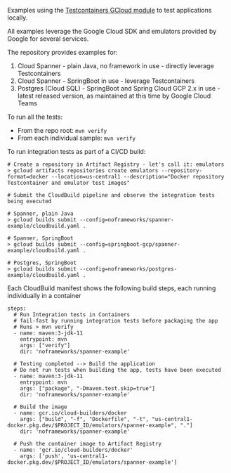 Examples using the [Testcontainers GCloud module](https://www.testcontainers.org/modules/gcloud/) to test applications locally.

All examples leverage the Google Cloud SDK and emulators provided by Google for several services.

The repository provides examples for:
1. Cloud Spanner - plain Java, no framework in use - directly leverage Testcontainers
2. Cloud Spanner - SpringBoot in use - leverage Testcontainers
3. Postgres (Cloud SQL) - SpringBoot and Spring Cloud GCP 2.x in use - latest released version, as maintained at this time by Google Cloud Teams

To run all the tests:
* From the repo root:  `mvn verify`
* From each individual sample: `mvn verify`

To run integration tests as part of a CI/CD build:
```shell
# Create a repository in Artifact Registry - let's call it: emulators
> gcloud artifacts repositories create emulators --repository-format=docker --location=us-central1 --description="Docker repository Testcontainer and emulator test images"

# Submit the CloudBuild pipeline and observe the integration tests being executed

# Spanner, plain Java
> gcloud builds submit --config=noframeworks/spanner-example/cloudbuild.yaml .

# Spanner, SpringBoot
> gcloud builds submit --config=springboot-gcp/spanner-example/cloudbuild.yaml .

# Postgres, SpringBoot
> gcloud builds submit --config=noframeworks/postgres-example/cloudbuild.yaml .
```

Each CloudBuild manifest shows the following build steps, each running individually in a container
```shell
steps:
  # Run Integration tests in Containers
  # fail-fast by running integration tests before packaging the app
  # Runs > mvn verify
  - name: maven:3-jdk-11
    entrypoint: mvn
    args: ["verify"]
    dir: 'noframeworks/spanner-example'

  # Testing completed --> Build the application
  # Do not run tests when building the app, tests have been executed
  - name: maven:3-jdk-11
    entrypoint: mvn
    args: ["package", "-Dmaven.test.skip=true"]
    dir: 'noframeworks/spanner-example'

  # Build the image
  - name: gcr.io/cloud-builders/docker
    args: ["build", "-f", "Dockerfile", "-t", "us-central1-docker.pkg.dev/$PROJECT_ID/emulators/spanner-example", "."]
    dir: 'noframeworks/spanner-example'

  # Push the container image to Artifact Registry
  - name: 'gcr.io/cloud-builders/docker'
    args: ['push', 'us-central1-docker.pkg.dev/$PROJECT_ID/emulators/spanner-example']

```